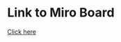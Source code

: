 # Link to Miro Board
[Click here](https://miro.com/app/board/uXjVNwrLIxs=/?share_link_id=983731012561)